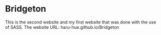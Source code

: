 # Bridgeton

This is the second website and my first website that was done with the use of SASS.
The website URL: haru-hue.github.io/Bridgeton
